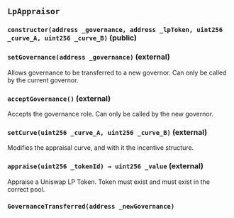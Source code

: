 ## `LpAppraisor`






### `constructor(address _governance, address _lpToken, uint256 _curve_A, uint256 _curve_B)` (public)





### `setGovernance(address _governance)` (external)

Allows governance to be transferred to a new governor.
Can only be called by the current governor.




### `acceptGovernance()` (external)

Accepts the governance role.
Can only be called by the new governor.



### `setCurve(uint256 _curve_A, uint256 _curve_B)` (external)

Modifies the appraisal curve, and with it the incentive structure.




### `appraise(uint256 _tokenId) → uint256 _value` (external)

Appraise a Uniswap LP Token.
Token must exist and must exist in the correct pool.





### `GovernanceTransferred(address _newGovernance)`





